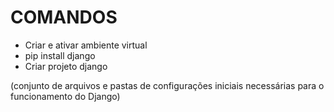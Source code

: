 # COMANDOS

* Criar e ativar ambiente virtual
* pip install django
* Criar projeto django &#x20;

(conjunto de arquivos e pastas de configurações iniciais necessárias para o funcionamento do Django)



